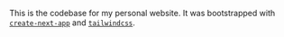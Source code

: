 This is the codebase for my personal website. It was bootstrapped with [`create-next-app`](https://github.com/vercel/next.js/tree/canary/packages/create-next-app) and [`tailwindcss`](https://github.com/tailwindlabs/tailwindcss).
